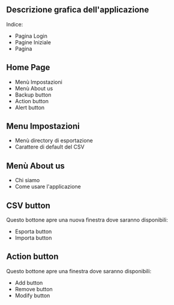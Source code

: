 ## Descrizione grafica dell'applicazione

Indice:
- Pagina Login
- Pagine Iniziale
- Pagina 

## Home Page
- Menù Impostazioni
- Menù About us
- Backup button
- Action button
- Alert button

## Menu Impostazioni
- Menù directory di esportazione
- Carattere di default del CSV

## Menù About us 
- Chi siamo
- Come usare l'applicazione

## CSV button
Questo bottone apre una nuova finestra dove saranno disponibili:
- Esporta button
- Importa button

## Action button
Questo bottone apre una finestra dove saranno disponibili:
- Add button
- Remove button
- Modify button
